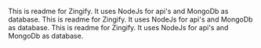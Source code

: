 This is readme for Zingify.
It uses NodeJs for api's and MongoDb as database.
This is readme for Zingify.
It uses NodeJs for api's and MongoDb as database.
This is readme for Zingify.
It uses NodeJs for api's and MongoDb as database.
